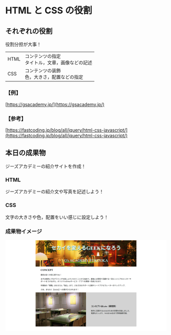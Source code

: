 # HTML と CSS の役割

## それぞれの役割

役割分担が大事！

|      |                                                    |
| ---- | -------------------------------------------------- |
| HTML | コンテンツの指定<br>タイトル，文章，画像などの記述 |
| CSS  | コンテンツの装飾<br>色，大きさ，配置などの指定     |

### 【例】

[https://gsacademy.jp/](https://gsacademy.jp/)

### 【参考】

[https://fastcoding.jp/blog/all/jquery/html-css-javascript/](https://fastcoding.jp/blog/all/jquery/html-css-javascript/)

## 本日の成果物

ジーズアカデミーの紹介サイトを作成！

### HTML

ジーズアカデミーの紹介文や写真を記述しよう！

### CSS

文字の大きさや色，配置をいい感じに設定しよう！

### 成果物イメージ

![練習用Webサイト](./img/html_css_work_done.png)
